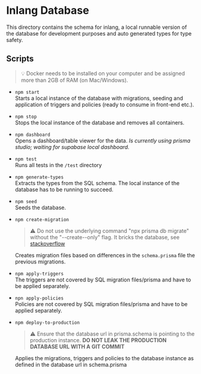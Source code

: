 # Inlang Database

This directory contains the schema for inlang, a local runnable version of the database for
development purposes and auto generated types for type safety.

## Scripts

> :bulb: Docker needs to be installed on your computer and be assigned more than 2GB of RAM (on Mac/Windows).

- `npm start`  
  Starts a local instance of the database with migrations, seeding and application of triggers and policies (ready to consume in front-end etc.).

- `npm stop`  
  Stops the local instance of the database and removes all containers.

- `npm dashboard`  
  Opens a dashboard/table viewer for the data.
  _Is currently using prisma studio; waiting for supabase local dashboard._

- `npm test`  
  Runs all tests in the `/test` directory

- `npm generate-types`  
  Extracts the types from the SQL schema. The local instance of the database has to be running to succeed.

- `npm seed`  
  Seeds the database.

- `npm create-migration`

  > :warning: Do not use the underlying command "npx prisma db migrate" without the "--create--only" flag. It bricks the database, see [stackoverflow](https://stackoverflow.com/questions/67551593/supabase-client-permission-denied-for-schema-public)

  Creates migration files based on differences in the `schema.prisma` file the previous migrations.


- `npm apply-triggers`  
  The triggers are not covered by SQL migration files/prisma and have to be applied separately.

- `npn apply-policies`  
  Policies are not covered by SQL migration files/prisma and have to be applied separately.

- `npm deploy-to-production`

  > :warning: Ensure that the database url in prisma.schema is pointing to the production instance. **DO NOT LEAK THE PRODUCTION DATABASE URL WITH A GIT COMMIT**

  Applies the migrations, triggers and policies to the database instance as defined in the database url in schema.prisma
